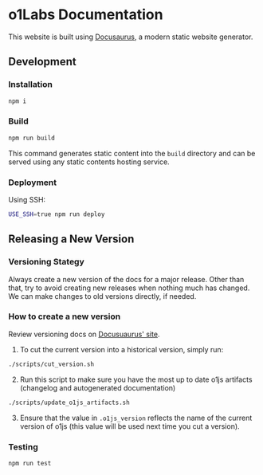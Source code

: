 # o1Labs Documentation

This website is built using [Docusaurus](https://docusaurus.io/), a modern static website generator.

## Development
### Installation

```sh
npm i
```

### Build

```sh
npm run build
```

This command generates static content into the `build` directory and can be served using any static contents hosting service.

### Deployment

Using SSH:

```sh
USE_SSH=true npm run deploy
```

## Releasing a New Version

### Versioning Stategy

Always create a new version of the docs for a major release.  Other than that, try to avoid creating new releases when nothing
much has changed.  We can make changes to old versions directly, if needed.

### How to create a new version

Review versioning docs on [Docusuaurus' site](https://docusaurus.io/docs/versioning).

1. To cut the current version into a historical version, simply run:

```sh
./scripts/cut_version.sh
```
2. Run this script to make sure you have the most up to date o1js artifacts (changelog and autogenerated documentation)

```sh
./scripts/update_o1js_artifacts.sh
```
3. Ensure that the value in `.o1js_version` reflects the name of the current version of o1js (this value will be used next time you cut a version).


### Testing

```sh
npm run test
```
